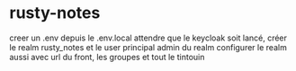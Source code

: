 # rusty-notes


creer un .env depuis le .env.local
attendre que le keycloak soit lancé, créer le realm rusty_notes et le user principal admin du realm
configurer le realm aussi avec url du front, les groupes et tout le tintouin